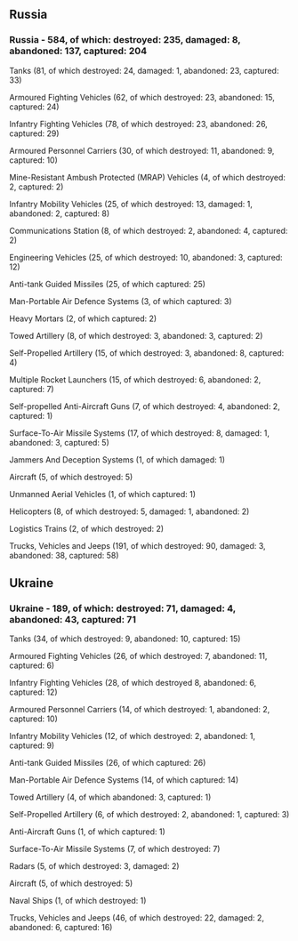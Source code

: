 
 
 ## Russia
 
 ### Russia - 584, of which: destroyed: 235, damaged: 8, abandoned: 137, captured: 204

 

 

 Tanks (81, of which destroyed: 24, damaged: 1, abandoned: 23, captured: 33)

 Armoured Fighting Vehicles (62, of which destroyed: 23, abandoned: 15, captured: 24)

 Infantry Fighting Vehicles (78, of which destroyed: 23, abandoned: 26, captured: 29)

 Armoured Personnel Carriers (30, of which destroyed: 11, abandoned: 9, captured: 10)

 Mine-Resistant Ambush Protected (MRAP) Vehicles (4, of which destroyed: 2, captured: 2)

 Infantry Mobility Vehicles (25, of which destroyed: 13, damaged: 1, abandoned: 2, captured: 8)

 Communications Station (8, of which destroyed: 2, abandoned: 4, captured: 2)

 Engineering Vehicles (25, of which destroyed: 10, abandoned: 3, captured: 12)

 Anti-tank Guided Missiles (25, of which captured: 25)

 Man-Portable Air Defence Systems (3, of which captured: 3)

 Heavy Mortars (2, of which captured: 2)

 Towed Artillery (8, of which destroyed: 3, abandoned: 3, captured: 2)

 Self-Propelled Artillery (15, of which destroyed: 3, abandoned: 8, captured: 4)

 Multiple Rocket Launchers (15, of which destroyed: 6, abandoned: 2, captured: 7)

 Self-propelled Anti-Aircraft Guns (7, of which destroyed: 4, abandoned: 2, captured: 1)

 Surface-To-Air Missile Systems (17, of which destroyed: 8, damaged: 1, abandoned: 3, captured: 5)

 Jammers And Deception Systems (1, of which damaged: 1)

 Aircraft (5, of which destroyed: 5)

 Unmanned Aerial Vehicles (1, of which captured: 1)

 Helicopters (8, of which destroyed: 5, damaged: 1, abandoned: 2)

 Logistics Trains (2, of which destroyed: 2)

 Trucks, Vehicles and Jeeps (191, of which destroyed: 90, damaged: 3, abandoned: 38, captured: 58)

 
 
 ## Ukraine
 
 ### Ukraine - 189, of which: destroyed: 71, damaged: 4, abandoned: 43, captured: 71

 

 

 Tanks (34, of which destroyed: 9, abandoned: 10, captured: 15)

 Armoured Fighting Vehicles (26, of which destroyed: 7, abandoned: 11, captured: 6)

 Infantry Fighting Vehicles (28, of which destroyed 8, abandoned: 6, captured: 12)

 Armoured Personnel Carriers (14, of which destroyed: 1, abandoned: 2, captured: 10)

 Infantry Mobility Vehicles (12, of which destroyed: 2, abandoned: 1, captured: 9)

 Anti-tank Guided Missiles (26, of which captured: 26)

 Man-Portable Air Defence Systems (14, of which captured: 14)

 Towed Artillery (4, of which abandoned: 3, captured: 1)

 Self-Propelled Artillery (6, of which destroyed: 2, abandoned: 1, captured: 3)

 Anti-Aircraft Guns (1, of which captured: 1)

 Surface-To-Air Missile Systems (7, of which destroyed: 7)

 

 

 Radars (5, of which destroyed: 3, damaged: 2)

 Aircraft (5, of which destroyed: 5)

 Naval Ships (1, of which destroyed: 1)

 Trucks, Vehicles and Jeeps (46, of which destroyed: 22, damaged: 2, abandoned: 6, captured: 16)

